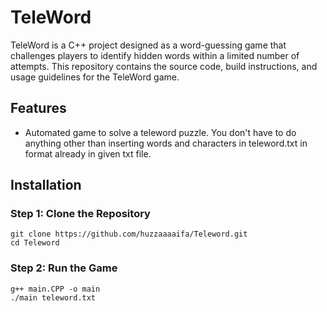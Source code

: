# TeleWord

TeleWord is a C++ project designed as a word-guessing game that challenges players to identify hidden words within a limited number of attempts. This repository contains the source code, build instructions, and usage guidelines for the TeleWord game.

## Features

- Automated game to solve a teleword puzzle. You don't have to do anything other than inserting words and characters in teleword.txt in format already in given txt file.

## Installation

### Step 1: Clone the Repository

```shell
git clone https://github.com/huzzaaaaifa/Teleword.git
cd Teleword
```

### Step 2: Run the Game

```shell
g++ main.CPP -o main
./main teleword.txt
```
